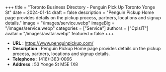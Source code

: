 +++
title = "Toronto Business Directory - Penguin Pick Up Toronto Yonge St"
date = 2024-01-14
draft = false
description = "Penguin Pickup Home page provides details on the pickup process, partners, locations and signup details."
image = "/images/service.webp"
imageBig = "/images/service.webp"
categories = ["Service"]
authors = ["CplsIT"]
avatar = "/images/avatar.webp"
featured = false
+++


* **URL** :  https://www.penguinpickup.com/
* **Description** : Penguin Pickup Home page provides details on the pickup process, partners, locations and signup details.
* **Telephone** : (416)-363-0066
* **Address** : 53 Yonge St M5E 1X8